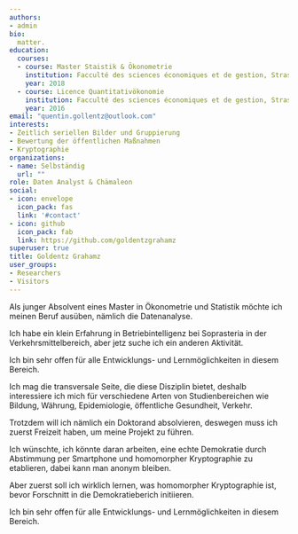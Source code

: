```yaml
---
authors:
- admin
bio: 
  matter.
education:
  courses:
  - course: Master Staistik & Ökonometrie
    institution: Facculté des sciences économiques et de gestion, Strasbourg
    year: 2018
  - course: Licence Quantitativökonomie
    institution: Facculté des sciences économiques et de gestion, Strasbourg
    year: 2016
email: "quentin.gollentz@outlook.com"
interests:
- Zeitlich seriellen Bilder und Gruppierung
- Bewertung der öffentlichen Maßnahmen
- Kryptographie
organizations:
- name: Selbständig
  url: ""
role: Daten Analyst & Chämaleon
social:
- icon: envelope
  icon_pack: fas
  link: '#contact'
- icon: github
  icon_pack: fab
  link: https://github.com/goldentzgrahamz
superuser: true
title: Goldentz Grahamz
user_groups:
- Researchers
- Visitors
---
```


Als junger Absolvent eines Master in Ökonometrie und Statistik möchte ich meinen Beruf ausüben, nämlich die Datenanalyse.

Ich habe ein klein Erfahrung in Betriebintelligenz bei Soprasteria in der Verkehrsmittelbereich, aber jetz suche ich ein anderen Aktivität.

Ich bin sehr offen für alle Entwicklungs- und Lernmöglichkeiten in diesem Bereich. 

Ich mag die transversale Seite, die diese Disziplin bietet, deshalb interessiere ich mich für verschiedene Arten von Studienbereichen wie Bildung, Währung, Epidemiologie, öffentliche Gesundheit, Verkehr. 

Trotzdem will ich nämlich ein Doktorand absolvieren, deswegen muss ich zuerst Freizeit haben, um meine Projekt zu führen.

Ich wünschte, ich könnte daran arbeiten, eine echte Demokratie durch Abstimmung per Smartphone und homomorpher Kryptographie zu etablieren, 
dabei kann man anonym bleiben.

Aber zuerst soll ich wirklich lernen, was homomorpher Kryptographie ist, bevor Forschnitt in die Demokratieberich initiieren. 
	 
Ich bin sehr offen für alle Entwicklungs- und Lernmöglichkeiten in diesem Bereich. 
